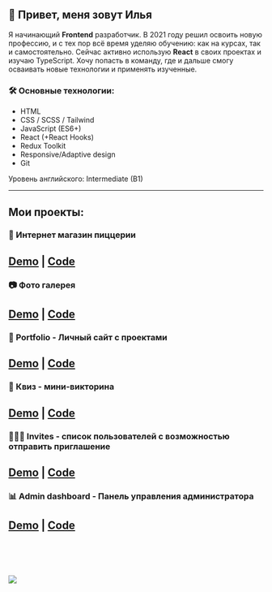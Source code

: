 ## 👋 Привет, меня зовут Илья

Я начинающий **Frontend** разработчик. В 2021 году решил освоить новую профессию, и с тех пор всё время уделяю обучению: как на курсах, так и самостоятельно. Сейчас активно использую **React** в своих проектах и изучаю TypeScript. Хочу попасть в команду, где и дальше смогу осваивать новые технологии и применять изученные.

### 🛠️ Основные технологии:
- HTML
- CSS / SCSS / Tailwind
- JavaScript (ES6+)
- React (+React Hooks)
- Redux Toolkit
- Responsive/Adaptive design
- Git

Уровень английского: Intermediate (B1)

---

## Мои проекты:
### 🍕 Интернет магазин пиццерии

[Demo](https://pizza-ilia-io.vercel.app/) | [Code](https://github.com/ilia-io/pizza)
---
### 📷 Фото галерея

[Demo](https://image-gallery-zeta-three.vercel.app/) | [Code](https://github.com/ilia-io/image-gallery) 
---
### 💼 Portfolio - Личный сайт с проектами

[Demo](https://portfolio-chi-six-95.vercel.app/) | [Code](https://github.com/ilia-io/portfolio) 
---
### 🎉 Квиз - мини-викторина

[Demo](https://quiz-khaki-three.vercel.app/) | [Code](https://github.com/ilia-io/quiz) 
---
### 🧑🏻✅ Invites - список пользователей с возможностью отправить приглашение

[Demo](https://invites-rosy.vercel.app/) | [Code](https://github.com/ilia-io/invites) 
---
### 📊 Admin dashboard - Панель управления администратора

[Demo](https://dashboard-red-tau.vercel.app/) | [Code](https://github.com/ilia-io/dashboard) 
---
<br><br><br><br>
<a href="https://www.codewars.com/users/ilia-io"><img src="https://www.codewars.com/users/ilia-io/badges/large" /></a>



<!--
**ilia-io/ilia-io** is a ✨ _special_ ✨ repository because its `README.md` (this file) appears on your GitHub profile.

Here are some ideas to get you started:

- 🔭 I’m currently working on ...
- 🌱 I’m currently learning ...
- 👯 I’m looking to collaborate on ...
- 🤔 I’m looking for help with ...
- 💬 Ask me about ...
- 📫 How to reach me: ...
- 😄 Pronouns: ...
- ⚡ Fun fact: ...
-->
